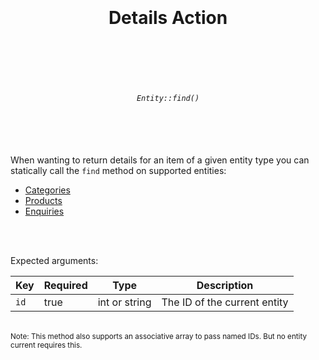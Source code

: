 <h1 align="center">
  <br />
  <br />
  Details Action
  <br />
  <br />
  <br />
</h1>

<h6 align="center">
  <br />
  <code>Entity::find()</code>
  <br />
  <br />
  <br />
  <br />
</h6>

When wanting to return details for an item of a given entity
type you can statically call the `find` method on supported entities:

* [Categories](../categories/details.md)
* [Products](../products/details.md)
* [Enquiries](../enquiries/details.md)

<br />
<br />

Expected arguments:

| Key  | Required | Type          | Description                  |
|------|----------|---------------|------------------------------|
| `id` | true     | int or string | The ID of the current entity |

<br>
<sup>Note: This method also supports an associative array to pass named IDs. But no entity current requires this.</sup>
